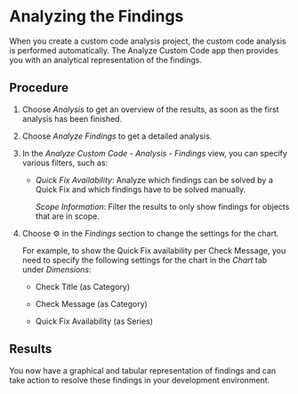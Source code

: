 <!-- loiodd6ff4039cc84ddd9197314353b7661a -->

<link rel="stylesheet" type="text/css" href="../css/sap-icons.css"/>

# Analyzing the Findings

When you create a custom code analysis project, the custom code analysis is performed automatically. The Analyze Custom Code app then provides you with an analytical representation of the findings.



<a name="loiodd6ff4039cc84ddd9197314353b7661a__steps_mz2_zks_ngb"/>

## Procedure

1.  Choose *Analysis* to get an overview of the results, as soon as the first analysis has been finished.

2.  Choose *Analyze Findings* to get a detailed analysis.

3.  In the *Analyze Custom Code - Analysis - Findings* view, you can specify various filters, such as:

    -   *Quick Fix Availability*: Analyze which findings can be solved by a Quick Fix and which findings have to be solved manually.

        *Scope Information*: Filter the results to only show findings for objects that are in scope.


4.  Choose :gear: in the *Findings* section to change the settings for the chart.

    For example, to show the Quick Fix availability per Check Message, you need to specify the following settings for the chart in the *Chart* tab under *Dimensions*:

    -   Check Title \(as Category\)

    -   Check Message \(as Category\)

    -   Quick Fix Availability \(as Series\)





<a name="loiodd6ff4039cc84ddd9197314353b7661a__result_egy_mcx_hkb"/>

## Results

You now have a graphical and tabular representation of findings and can take action to resolve these findings in your development environment.

